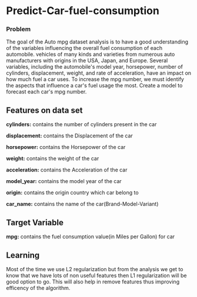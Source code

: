 # Predict-Car-fuel-consumption
### Problem
The goal of the Auto mpg dataset analysis is to have a good understanding of the variables influencing the overall fuel consumption of each automobile.
vehicles of many kinds and varieties from numerous auto manufacturers with origins in the USA, Japan, and Europe.
Several variables, including the automobile's model year, horsepower, number of cylinders, displacement, weight, and rate of acceleration, have an impact on how much fuel a car uses. To increase the mpg number, we must identify the aspects that influence a car's fuel usage the most.
Create a model to forecast each car's mpg number.


## Features on data set

**cylinders:** contains the number of cylinders present in the car

**displacement:** contains the Displacement of the car

**horsepower:** contains the Horsepower of the car

**weight:** contains the weight of the car

**acceleration:** contains the Acceleration of the car

**model_year:** contains the model year of the car

**origin:** contains the origin country which car belong to

**car_name:** contains the name of the car(Brand-Model-Variant)

## Target Variable 

**mpg:** contains the fuel consumption value(in Miles per Gallon) for car
 
## Learning
Most of the time we use L2 regularization but from the analysis we get to know that we have lots of non useful features then L1 regularization will be good option to go. This will also help in remove features thus improving efficency of the algorithm.

 
